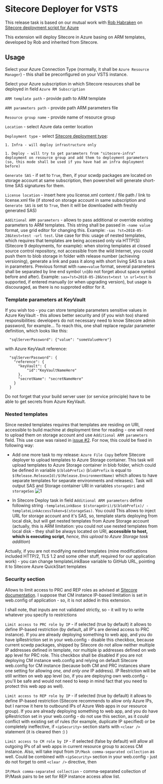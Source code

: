 # Sitecore Deployer for VSTS

This release task is based on our mutual work with [Rob Habraken](https://github.com/robhabraken) on [Sitecore deployment script for Azure](https://github.com/robhabraken/Sitecore-Azure-Scripts/tree/master/Scripts/00%20Functions)

This extension will deploy Sitecore in Azure basing on ARM templates, developed by Rob and inherited from Sitecore.

## Usage

Select your Azure Connection Type (normally, it shall be ```Azure Resource Manager```) - this shall be preconfigured on your VSTS instance.

Select your Azure subscription in which Sitecore resources shall be deployed in field ```Azure RM Subscription```

```ARM template path``` - provide path to ARM template

```ARM parameters path``` - provide path ARM parameters file

```Resource group name``` - provide name of resource group

```Location``` - select Azure data center location

```Deployment type``` - select [Sitecore deployment type](https://www.robhabraken.nl/index.php/2740/blue-green-sitecore-deployments-on-azure/):

    1. Infra - will deploy infrastructure only

    1. Deploy - will try to get parameters from "sitecore-infra" deployment on resource group and add them to deployment parameters (so, this mode shall be used if you have had an infra deployment before)

```Generate SAS``` - if set to ```True```, then, if your scwdp packages are located on storage account at same subscription, then powershell will generate short-time SAS signatures for them.

```License location``` - insert here you license.xml content / file path / link to license.xml file (if stored on storage account in same subscription and ```Generate SAS``` is set to ```True```, then it will be downloaded with freshly generated SAS)

```Additional ARM parameters``` - allows to pass additional or override existing parameters to ARM templates. This string shall be passed in ```-name value``` format, use grid editor for changing this. Example: ```-sas ?st=2018-05-28&test=test -url test```. Use case for this: usage of nested templates, which requires that templates are being accessed only via HTTP(S) (Sitecore 9 deployments, for example): when storing templates at closed source control repository, not accessible from the wild Internet, you could push them to blob storage in folder with release number (achieving versioning), generate a link and pass it along with short living SAS to a task in parameters. Previous format with ```name=value``` format, several parameters shall be separated by line end symbol ``` \n ```(do not forget about space symbol before and after). Example: ```sas=?st=2018-05-28&test=test \n url=test``` is supported, if entered manually (or when upgrading version), but usage is discouraged, as there is no supproted editor for it.

### Template parameters at KeyVault

If you wish too - you can store template parameters sensitive values in Azure KeyVault - this allows better security and (if you wish too) shared responsibilities: developers do not necessary need to know Sitecore admin password, for example... To reach this, one shall replace regular parameter definition, which looks like this:

```
  "sqlServerPassword": {"value": "someValueHere"}
```

with Azure KeyVault reference:

```
  "sqlServerPassword": {
    "reference": {
      "keyVault": {
          "id":"KeyVaultNameHere"
      },
      "secretName": "secretNameHere"
    }
  }
```

Do not forget that your build server user (or service principle) have to be able to get secrets from Azure KeyVault.

### Nested templates

Since nested templates requires that templates are residing on URI, accessible to build machine at deployment time for reading - one will need to upload them on storage account and use ```Additional ARM parameters``` field. This use case was raised in [issue #2](https://github.com/akuryan/vsts.extensions/issues/2). For now, this could be fixed in following way:

- Add one more task to my release: ```Azure File Copy``` before Sitecore deployer to upload templates to Azure Storage container. This task will upload templates to Azure Storage container in blob folder, which could be defined in variable ```$(blobPrefix)``` (```blobPrefix``` is equal to ```$(Release.ReleaseId)/$(Release.EnvironmentName)``` which allows to have separate templates for separate environments and releases). Task will output SAS and Storage container URI in variables ```storageUri``` and ```storageSas```
![1](https://user-images.githubusercontent.com/1794306/42159309-fb8a288e-7dfb-11e8-9e69-ce298ef238db.png)

- In Sitecore Deploy task in field ```Additional ARM parameters``` define following string ```-templateLinkBase $(storageUri)/$(blobPrefix)/ -templateLinkAccessToken=$(storageSas)```. You could 
This allows to inject URL for storage account and it's SAS, so, template starts deploying from local disk, but will get nested templates from Azure Storage account (actually, this is ARM limitation: you could not use nested templates from local disk - they shall be always located on URI, **accessible to host, which is executing script**, _hence, this upload to Azure Storage task addition_)

Actually, if you are not modifying nested templates (mine modifications included HTTP/2, TLS 1.2 and some other stuff, required for our application work) - you can change templateLinkBase variable to GitHub URL, pointing it to Sitecore Azure QuickStart templates

### Security section

Allows to limit access to PRC and REP roles as advised at [Sitecore documentation](https://doc.sitecore.net/sitecore_experience_platform/setting_up_and_maintaining/sitecore_on_azure/analytics/securing_microsoft_azure_resources_for_a_sitecore_deployment). I suppose that CM instance IP-based limitation is set in web.config of application - so, it is not added in this extension.

I shall note, that inputs are not validated strictly, so - it will try to write whatever you specify to restrictions

```Limit access to PRC role by IP``` - if selected (true by default) it allows to define IP-based restriction (by default, all IP's are denied access to PRC instance). If you are already deploying something to web app, and you do have ipRestriction set in your web.config - disable this checkbox, because current scwdp packages, shipped by Sitecore do not allow neither multiple IP addresses defined in template, nor multiple ip addresses defined on web app level for PRC role. This checkbox shall be disabled if you are not deploying CM instance web.config and relying on default Sitecore web.config for CM instance (because both CM and PRC instances share one setting for allowing *one, and only one* IP address). IP Restriction will be still written on web app level (so, if you are deploying own web.config - you'll be safe and would not need to keep in mind fact that you need to protect this web app as well).

```Limit access to REP role by IP``` - if selected (true by default) it allows to define IP-based restriction (Sitecore recommends to allow only Azure IPs, but I narrow it here to outbound IPs of Azure Web apps in our resource group). If you are already deploying something to web app, and you do have ipRestriction set in your web.config - do not use this section, as it _could_ conflict with existing set of rules (for example, duplicate IP specified) or be completely ineffective, if ```<ipSecurity>``` section starts with ```<clear />``` statement (it is cleared then :) )

```Limit access to CM role by IP``` - if selected (false by default) will allow all outgoing IPs of all web apps in current resource group to access CM instance. Also, will take input from ```IP/Mask comma-separated collection``` as well. Could be combined with ```<ipSecurity>``` section in your web.config - just do not forget to omit ```<clear />``` directive, then

```IP/Mask comma-separated collection``` - comma-separated collection of IP/Mask pairs to be set for REP instance access allow list.